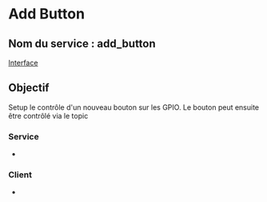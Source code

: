 ﻿# Add Button

## Nom du service : **add_button**
[Interface](AddButton-Service-Interface.md)

## Objectif
Setup le contrôle d'un nouveau bouton sur les GPIO.
Le bouton peut ensuite être contrôlé via le topic [](Button-Topic.md)

### Service
- [](Button-GPIO-Controller-Node.md)

### Client
- 